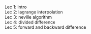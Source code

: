 Lec 1: intro
<br>Lec 2: lagrange interpolation <br>Lec 3: neville algorithm 
<br>Lec 4: divided difference 
<br>Lec 5: forward and backward difference 

